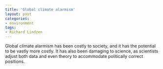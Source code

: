```yaml
---
title: 'Global climate alarmism'
layout: post
categories:
- environment
tags:
- Richard Lindzen
---
```


Global climate alarmism has been costly to society, and it has the potential to be vastly more costly. It has also been damaging to science, as scientists adjust both data and even theory to accommodate politically correct positions.